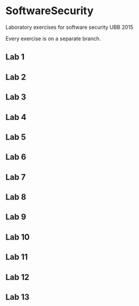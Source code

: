 # SoftwareSecurity
Laboratory exercises for software security UBB 2015

Every exercise is on a separate branch.

## Lab 1

## Lab 2

## Lab 3

## Lab 4

## Lab 5

## Lab 6

## Lab 7

## Lab 8

## Lab 9

## Lab 10

## Lab 11

## Lab 12

## Lab 13
